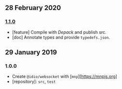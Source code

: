 ## 28 February 2020

### [1.1.0](https://github.com/idiocc/websocket/compare/v1.0.0...v1.1.0)

- [feature] Compile with _Depack_ and publish src.
- [doc] Annotate types and provide `typedefs.json`.

## 29 January 2019

### 1.0.0

- Create `@idio/websocket` with [`mnp`][https://mnpjs.org]
- [repository]: `src`, `test`
